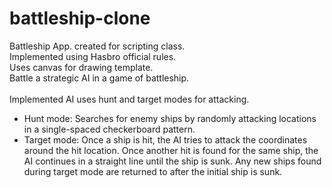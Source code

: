 # battleship-clone
Battleship App. created for scripting class. 
<br>Implemented using Hasbro official rules.
<br>Uses canvas for drawing template.
<br>Battle a strategic AI in a game of battleship.
<br><br>Implemented AI uses hunt and target modes for attacking.
   - Hunt mode: Searches for enemy ships by randomly attacking locations 
                in a single-spaced checkerboard pattern.
   - Target mode: Once a ship is hit, the AI tries to attack the coordinates around the
                  hit location. Once another hit is found for the same ship, the AI 
                  continues in a straight line until the ship is sunk. Any new ships found
                  during target mode are returned to after the initial ship is sunk.
